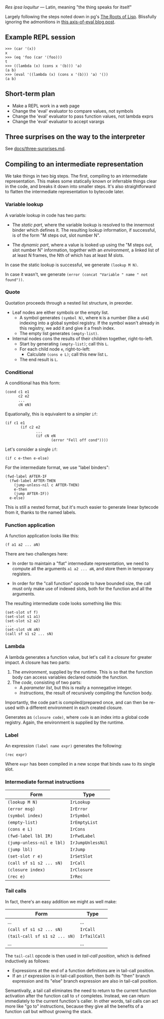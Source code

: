 _Res ipsa loquitur_ &mdash; Latin, meaning "the thing speaks for itself"

Largely following the steps noted down in pg's [The Roots of
Lisp](http://slackwise.net/files/docs/The%20Roots%20of%20Lisp.pdf).
Blissfully ignoring the admonitions in [this axis-of-eval blog
post](http://axisofeval.blogspot.com/2010/08/no-more-minimal-early-lisps-pulleezz.html).

## Example REPL session

    >>> (car '(x))
    x
    >>> (eq 'foo (car '(foo)))
    t
    >>> ((lambda (x) (cons x '(b))) 'a)
    (a b)
    >>> (eval '((lambda (x) (cons x '(b))) 'a) '())
    (a b)

## Short-term plan

* Make a REPL work in a web page
* Change the 'eval' evaluator to compare values, not symbols
* Change the 'eval' evaluator to pass function values, not lambda exprs
* Change the 'eval' evaluator to accept varargs

## Three surprises on the way to the interpreter

See [docs/three-surprises.md](./docs/three-surprises.md).

## Compiling to an intermediate representation

We take things in two big steps. The first, compiling to an intermediate
representation. This makes some statically known or inferrable things clear
in the code, and breaks it down into smaller steps. It's also straightforward
to flatten the intermediate representation to bytecode later.

### Variable lookup

A variable lookup in code has two parts:

* The _static part_, where the variable lookup is resolved to the innermost
  binder which defines it. The resulting lookup information, if successful,
  is of the form "M steps out, slot number N".

* The _dynamic part_, where a value is looked up using the "M steps out, slot
  number N" information, together with an _environment_, a linked list of at
  least N frames, the Nth of which has at least M slots.

In case the static lookup is successful, we generate `(lookup M N)`.

In case it wasn't, we generate `(error (concat "Variable " name
" not found"))`.

### Quote

Quotation proceeds through a nested list structure, in preorder.

* Leaf nodes are either symbols or the empty list.
    * A symbol generates `(symbol N)`, where `N` is a number (like a `u64`)
      indexing into a global symbol registry. If the symbol wasn't already in
      this registry, we add it and give it a fresh index.
    * The empty list generates `(empty-list)`.
* Internal nodes cons the results of their children together, right-to-left.
    * Start by generating `(empty-list)`; call this `L`.
    * For each child node `e`, right-to-left:
        * Calculate `(cons e L)`; call this new list `L`.
    * The end result is `L`.

### Conditional

A conditional has this form:

```
(cond c1 e1
      c2 e2
      ...
      cN eN)
```

Equationally, this is equivalent to a simpler `if`:

```
(if c1 e1
       (if c2 e2
              ...
              (if cN eN
                     (error "Fell off cond"))))
```

Let's consider a single `if`:

```
(if c e-then e-else)
```

For the intermediate format, we use "label binders":

```
(fwd-label AFTER-IF
  (fwd-label AFTER-THEN
    (jump-unless-nil c AFTER-THEN)
    e-then
    (jump AFTER-IF))
  e-else)
```

This is still a nested format, but it's much easier to generate linear
bytecode from it, thanks to the named labels.

### Function application

A function application looks like this:

```
(f a1 a2 ... aN)
```

There are two challenges here:

* In order to maintain a "flat" intermediate representation, we need to compute
  all the arguments `a1 a2 ... aN`, and store them in temporary registers.

* In order for the "call function" opcode to have bounded size, the call must
  only make use of indexed slots, both for the function and all the arguments.

The resulting intermediate code looks something like this:

```
(set-slot sf f)
(set-slot s1 a1)
(set-slot s2 a2)
...
(set-slot sN aN)
(call sf s1 s2 ... sN)
```

### Lambda

A lambda generates a function value, but let's call it a _closure_ for greater
impact. A closure has two parts:

1. The _environment_, supplied by the runtime. This is so that the function
   body can access variables declared outside the function.
2. The _code_, consisting of two parts:
    * A _parameter list_, but this is really a nonnegative integer.
    * _Instructions_, the result of recursively compiling the function body.

Importantly, the code part is compiled/prepared once, and can then be re-used
with a different environment in each created closure.

Generates as `(closure code)`, where `code` is an index into a global code
registry. Again, the environment is supplied by the runtime.

### Label

An expression `(label name expr)` generates the following:

```
(rec expr)
```

Where `expr` has been compiled in a new scope that binds `name` to its single
slot.

### Intermediate format instructions

| Form                       | Type              |
|----------------------------|-------------------|
| `(lookup M N)`             | `IrLookup`        |
| `(error msg)`              | `IrError`         |
| `(symbol index)`           | `IrSymbol`        |
| `(empty-list)`             | `IrEmptyList`     |
| `(cons e L)`               | `IrCons`          |
| `(fwd-label lbl IR)`       | `IrFwdLabel`      |
| `(jump-unless-nil e lbl)`  | `IrJumpUnlessNil` |
| `(jump lbl)`               | `IrJump`          |
| `(set-slot r e)`           | `IrSetSlot`       |
| `(call sf s1 s2 ... sN)`   | `IrCall`          |
| `(closure index)`          | `IrClosure`       |
| `(rec e)`                  | `IrRec`           |

### Tail calls

In fact, there's an easy addition we might as well make:

| Form                          | Type              |
|-------------------------------|-------------------|
| ...                           | ...               |
| `(call sf s1 s2 ... sN)`      | `IrCall`          |
| `(tail-call sf s1 s2 ... sN)` | `IrTailCall`      |
| ...                           | ...               |

The `tail-call` opcode is then used in _tail-call position_, which is defined
inductively as follows:

* Expressions at the end of a function definitions are in tail-call position.
* If an `if` expression is in tail-call position, then both its "then" branch
  expression and its "else" branch expression are also in tail-call position.

Semantivally, a tail call eliminates the need to return to the current function
activation after the function call to `sf` completes. Instead, we can return
immediately to the current function's caller. In other words, tail calls can
act more like "go to" instructions, because they give all the benefits of a
function call but without growing the stack.

